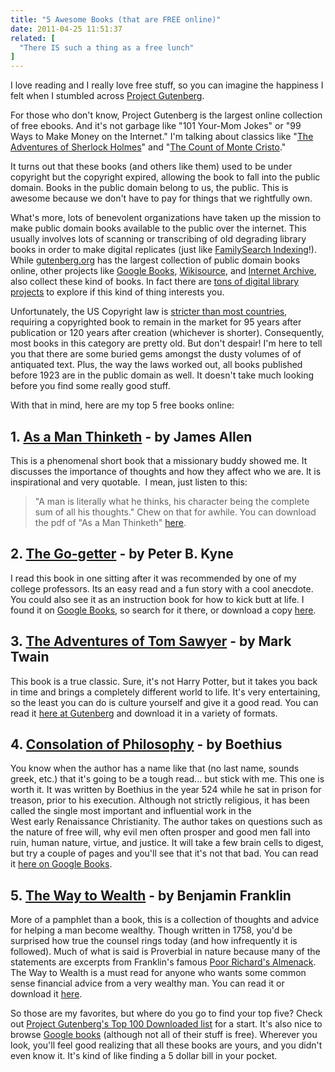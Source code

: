 ```yaml
---
title: "5 Awesome Books (that are FREE online)"
date: 2011-04-25 11:51:37
related: [
  "There IS such a thing as a free lunch"
]
---
```


I love reading and I really love free stuff, so you can imagine the happiness I felt when I stumbled across <a href="http://www.gutenberg.org" target="_blank" rel="noopener noreferrer" title="Project Gutenberg">Project Gutenberg</a>.
 
For those who don't know, Project Gutenberg is the largest online collection of free ebooks. And it's not garbage like "101 Your-Mom Jokes" or "99 Ways to Make Money on the Internet." I'm talking about classics like "<a href="http://www.gutenberg.org/ebooks/1661" target="_blank" rel="noopener noreferrer" title="Adventures of Sherlock Holmes - Gutenberg">The Adventures of Sherlock Holmes</a>" and "<a href="http://www.gutenberg.org/ebooks/1184" target="_blank" rel="noopener noreferrer" title="Count of Monte Cristo - Gutenberg">The Count of Monte Cristo</a>."

It turns out that these books (and others like them) used to be under copyright but the copyright expired, allowing the book to fall into the public domain. Books in the public domain belong to us, the public. This is awesome because we don't have to pay for things that we rightfully own.

What's more, lots of benevolent organizations have taken up the mission to make public domain books available to the public over the internet. This usually involves lots of scanning or transcribing of old degrading library books in order to make digital replicates (just like <a href="https://www.familysearch.org/volunteer/indexing" target="_blank" rel="noopener noreferrer" title="FamilySearch Indexing">FamilySearch Indexing</a>!). While <a href="http://gutenberg.org" target="_blank" rel="noopener noreferrer">gutenberg.org</a> has the largest collection of public domain books online, other projects like <a href="http://books.google.com/" target="_blank" rel="noopener noreferrer" title="Google Books">Google Books</a>, <a href="http://wikisource.org/" target="_blank" rel="noopener noreferrer" title="Wikisource  Books">Wikisource</a>, and <a href="http://archive.org" target="_blank" rel="noopener noreferrer" title="Internet Archive">Internet Archive</a>, also collect these kind of books. In fact there are <a href="http://en.wikipedia.org/wiki/List_of_digital_library_projects" target="_blank" rel="noopener noreferrer" title="Digital Library projects">tons of digital library projects</a> to explore if this kind of thing interests you.

Unfortunately, the US Copyright law is <a href="http://en.wikipedia.org/wiki/List_of_countries%27_copyright_length" target="_blank" rel="noopener noreferrer" title="Copyright Expiration Times by Country">stricter than most countries</a>, requiring a copyrighted book to remain in the market for 95 years after publication or 120 years after creation (whichever is shorter). Consequently, most books in this category are pretty old. But don't despair! I'm here to tell you that there are some buried gems amongst the dusty volumes of of antiquated text. Plus, the way the laws worked out, all books published before 1923 are in the public domain as well. It doesn't take much looking before you find some really good stuff.

With that in mind, here are my top 5 free books online:

## 1. <a href="http://www.gutenberg.org/ebooks/4507" target="_blank" rel="noopener noreferrer" title="As a Man Thinketh">As a Man Thinketh</a> - by James Allen

This is a phenomenal short book that a missionary buddy showed me. It discusses the importance of thoughts and how they affect who we are. It is inspirational and very quotable.  I mean, just listen to this:

> "A man is literally what he thinks, his character being the complete sum of all his thoughts."
Chew on that for awhile. You can download the pdf of "As a Man Thinketh" <a href="http://www.gutenberg.org/ebooks/4507" target="_blank"  rel="noopener noreferrer" title="As a Man Thinketh">here</a>.

## 2. <a href="https://archive.org/details/gogetterastoryt01kynegoog" target="_blank" rel="noopener noreferrer" title="The Go-getter">The Go-getter</a> - by Peter B. Kyne

I read this book in one sitting after it was recommended by one of my college professors. Its an easy read and a fun story with a cool anecdote. You could also see it as an instruction book for how to kick butt at life. I found it on <a href="http://books.google.com" target="_blank" title="Google Books">Google Books</a>, so search for it there, or download a copy <a href="http://archive.org/details/gogetterastoryt01kynegoog" target="_blank" title="The Go-getter">here</a>.

## 3. <a href="http://www.gutenberg.org/ebooks/74" target="_blank" title="The Adventures of Tom Sawyer">The Adventures of Tom Sawyer</a> - by Mark Twain

This book is a true classic. Sure, it's not Harry Potter, but it takes you back in time and brings a completely different world to life. It's very entertaining, so the least you can do is culture yourself and give it a good read. You can read it <a href="http://www.gutenberg.org/ebooks/74" target="_blank" title="Tom Sawyer - Gutenberg">here at Gutenberg</a> and download it in a variety of formats.

## 4. <a href="http://books.google.com/books?id=IoVVMCBDa_oC&lpg=PP1&dq=consolation%20of%20philosophy&pg=PP1#v=onepage&q&f=true" target="_blank" title="Consolation of Philosophy">Consolation of Philosophy</a> - by Boethius

You know when the author has a name like that (no last name, sounds greek, etc.) that it's going to be a tough read... but stick with me. This one is worth it. It was written by Boethius in the year 524 while he sat in prison for treason, prior to his execution. Although not strictly religious, it has been called the single most important and influential work in the West early Renaissance Christianity. The author takes on questions such as the nature of free will, why evil men often prosper and good men fall into ruin, human nature, virtue, and justice. It will take a few brain cells to digest, but try a couple of pages and you'll see that it's not that bad. You can read it <a href="http://books.google.com/books?id=IoVVMCBDa_oC&lpg=PP1&dq=consolation%20of%20philosophy&pg=PP1#v=onepage&q&f=true" target="_blank" title="Consolation of Philosophy">here on Google Books</a>.

## 5. <a href="https://archive.org/details/waytowealth00franiala" target="_blank" title="The Way to Wealth">The Way to Wealth</a> - by Benjamin Franklin

More of a pamphlet than a book, this is a collection of thoughts and advice for helping a man become wealthy. Though written in 1758, you'd be surprised how true the counsel rings today (and how infrequently it is followed). Much of what is said is Proverbial in nature because many of the statements are excerpts from Franklin's famous <a href="http://en.wikipedia.org/wiki/Poor_Richard%27s_Almanac" target="_blank" title="Poor Richard's Almanack">Poor Richard's Almenack</a>. The Way to Wealth is a must read for anyone who wants some common sense financial advice from a very wealthy man. You can read it or download it <a href="http://archive.org/details/waytowealth00franiala" target="_blank" title="The Way to Wealth">here</a>.

So those are my favorites, but where do you go to find your top five? Check out <a href="http://www.gutenberg.org/browse/scores/top" target="_blank" title="Top 100 Downloaded Ebooks">Project Gutenberg's Top 100 Downloaded list</a> for a start. It's also nice to browse <a href="http://books.google.com" target="_blank" title="Google Books">Google books</a> (although not all of their stuff is free). Wherever you look, you'll feel good realizing that all these books are yours, and you didn't even know it. It's kind of like finding a 5 dollar bill in your pocket.

